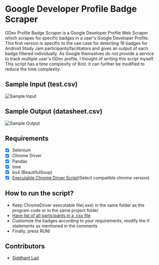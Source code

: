# Google Developer Profile Badge Scraper
GDev Profile Badge Scraper is a Google Developer Profile Web Scraper which scrapes for specific badges in a user's Google Developer Profile. This first version is specific to the use case for detecting 16 badges for Android Study Jam participants/facilitators and gives an output of each badge filtered individually. As Google themselves do not provide a service to track multiple user's GDev profile, I thought of writing this script myself. This script has a time complexity of 8(n). It can further be modified to reduce the time complexity.
## Sample Input (test.csv)
![Sample Input](https://github.com/SiddhantL/GDev-Profile-Badge-Scraper/blob/main/input.png?raw=true)
## Sample Output (datasheet.csv)
![Sample Output](https://github.com/SiddhantL/GDev-Profile-Badge-Scraper/blob/main/output.png?raw=true)
## Requirements
- [x] Selenium
- [x] Chrome Driver
- [x] Pandas
- [x] time
- [x] bs4 (BeautifulSoup)
- [x] [Executable Chrome Driver Script](https://chromedriver.chromium.org/downloads)(Select compatible chrome version)

## How to run the script?
- Keep ChromeDriver executable file(.exe) in the same folder as the program code or in the same project folder
- [Have list of all participants in a .csv file](https://github.com/SiddhantL/GDev-Profile-Badge-Scraper/blob/main/test.csv)
- Customize the badges according to your requirements, modify the if statements as mentioned in the comments
- Finally, press RUN!

## Contributors
- [Siddhant Lad](https://www.linkedin.com/in/siddhant-lad-97b4331a0/)

